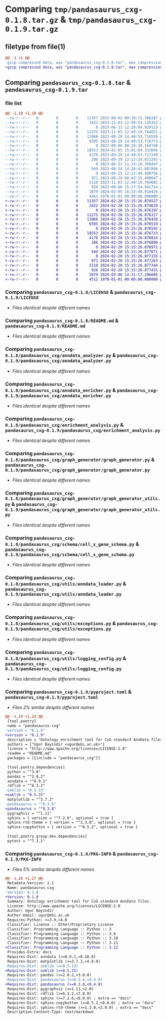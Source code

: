 # Comparing `tmp/pandasaurus_cxg-0.1.8.tar.gz` & `tmp/pandasaurus_cxg-0.1.9.tar.gz`

## filetype from file(1)

```diff
@@ -1 +1 @@
-gzip compressed data, was "pandasaurus_cxg-0.1.8.tar", max compression
+gzip compressed data, was "pandasaurus_cxg-0.1.9.tar", max compression
```

## Comparing `pandasaurus_cxg-0.1.8.tar` & `pandasaurus_cxg-0.1.9.tar`

### file list

```diff
@@ -1,18 +1,18 @@
--rw-r--r--   0        0        0    11357 2023-06-02 09:38:11.366287 pandasaurus_cxg-0.1.8/LICENSE
--rw-r--r--   0        0        0     3422 2023-11-03 12:50:53.135452 pandasaurus_cxg-0.1.8/README.md
--rw-r--r--   0        0        0        0 2023-06-13 12:28:04.929113 pandasaurus_cxg-0.1.8/pandasaurus_cxg/__init__.py
--rw-r--r--   0        0        0    11275 2023-11-03 12:49:19.764021 pandasaurus_cxg-0.1.8/pandasaurus_cxg/anndata_analyzer.py
--rw-r--r--   0        0        0    12866 2023-09-29 14:40:53.716559 pandasaurus_cxg-0.1.8/pandasaurus_cxg/anndata_enricher.py
--rw-r--r--   0        0        0     6595 2023-09-29 14:40:53.716772 pandasaurus_cxg-0.1.8/pandasaurus_cxg/enrichment_analysis.py
--rw-r--r--   0        0        0        0 2023-09-06 08:20:39.164748 pandasaurus_cxg-0.1.8/pandasaurus_cxg/graph_generator/__init__.py
--rw-r--r--   0        0        0    18553 2024-02-05 15:01:04.333046 pandasaurus_cxg-0.1.8/pandasaurus_cxg/graph_generator/graph_generator.py
--rw-r--r--   0        0        0     4176 2023-09-29 14:40:53.717249 pandasaurus_cxg-0.1.8/pandasaurus_cxg/graph_generator/graph_generator_utils.py
--rw-r--r--   0        0        0      286 2023-09-29 12:12:24.021281 pandasaurus_cxg-0.1.8/pandasaurus_cxg/graph_generator/graph_predicates.py
--rw-r--r--   0        0        0        0 2023-06-23 11:33:16.769497 pandasaurus_cxg-0.1.8/pandasaurus_cxg/schema/__init__.py
--rw-r--r--   0        0        0      549 2023-08-24 14:26:41.001994 pandasaurus_cxg-0.1.8/pandasaurus_cxg/schema/cell_x_gene_schema.py
--rw-r--r--   0        0        0        0 2023-06-15 12:22:49.490756 pandasaurus_cxg-0.1.8/pandasaurus_cxg/utils/__init__.py
--rw-r--r--   0        0        0      971 2023-08-29 08:43:15.400647 pandasaurus_cxg-0.1.8/pandasaurus_cxg/utils/anndata_loader.py
--rw-r--r--   0        0        0     2110 2023-11-03 12:49:19.764682 pandasaurus_cxg-0.1.8/pandasaurus_cxg/utils/exceptions.py
--rw-r--r--   0        0        0      926 2023-08-08 15:17:54.941714 pandasaurus_cxg-0.1.8/pandasaurus_cxg/utils/logging_config.py
--rw-r--r--   0        0        0     1079 2024-02-05 16:33:49.910426 pandasaurus_cxg-0.1.8/pyproject.toml
--rw-r--r--   0        0        0     4461 1970-01-01 00:00:00.000000 pandasaurus_cxg-0.1.8/PKG-INFO
+-rw-r--r--   0        0        0    11357 2024-02-20 15:15:26.874527 pandasaurus_cxg-0.1.9/LICENSE
+-rw-r--r--   0        0        0     3422 2024-02-20 15:15:26.874629 pandasaurus_cxg-0.1.9/README.md
+-rw-r--r--   0        0        0        0 2024-02-20 15:15:26.876197 pandasaurus_cxg-0.1.9/pandasaurus_cxg/__init__.py
+-rw-r--r--   0        0        0    11275 2024-02-20 15:15:26.876317 pandasaurus_cxg-0.1.9/pandasaurus_cxg/anndata_analyzer.py
+-rw-r--r--   0        0        0    12866 2024-02-20 15:15:26.876426 pandasaurus_cxg-0.1.9/pandasaurus_cxg/anndata_enricher.py
+-rw-r--r--   0        0        0     6595 2024-02-20 15:15:26.876519 pandasaurus_cxg-0.1.9/pandasaurus_cxg/enrichment_analysis.py
+-rw-r--r--   0        0        0        0 2024-02-20 15:15:26.876592 pandasaurus_cxg-0.1.9/pandasaurus_cxg/graph_generator/__init__.py
+-rw-r--r--   0        0        0    18553 2024-02-20 15:15:26.876713 pandasaurus_cxg-0.1.9/pandasaurus_cxg/graph_generator/graph_generator.py
+-rw-r--r--   0        0        0     4176 2024-02-20 15:15:26.876814 pandasaurus_cxg-0.1.9/pandasaurus_cxg/graph_generator/graph_generator_utils.py
+-rw-r--r--   0        0        0      286 2024-02-20 15:15:26.876890 pandasaurus_cxg-0.1.9/pandasaurus_cxg/graph_generator/graph_predicates.py
+-rw-r--r--   0        0        0        0 2024-02-20 15:15:26.876972 pandasaurus_cxg-0.1.9/pandasaurus_cxg/schema/__init__.py
+-rw-r--r--   0        0        0      549 2024-02-20 15:15:26.877071 pandasaurus_cxg-0.1.9/pandasaurus_cxg/schema/cell_x_gene_schema.py
+-rw-r--r--   0        0        0        0 2024-02-20 15:15:26.877155 pandasaurus_cxg-0.1.9/pandasaurus_cxg/utils/__init__.py
+-rw-r--r--   0        0        0      971 2024-02-20 15:15:26.877263 pandasaurus_cxg-0.1.9/pandasaurus_cxg/utils/anndata_loader.py
+-rw-r--r--   0        0        0     2110 2024-02-20 15:15:26.877344 pandasaurus_cxg-0.1.9/pandasaurus_cxg/utils/exceptions.py
+-rw-r--r--   0        0        0      926 2024-02-20 15:15:26.877431 pandasaurus_cxg-0.1.9/pandasaurus_cxg/utils/logging_config.py
+-rw-r--r--   0        0        0     1079 2024-03-06 14:31:17.296666 pandasaurus_cxg-0.1.9/pyproject.toml
+-rw-r--r--   0        0        0     4512 1970-01-01 00:00:00.000000 pandasaurus_cxg-0.1.9/PKG-INFO
```

### Comparing `pandasaurus_cxg-0.1.8/LICENSE` & `pandasaurus_cxg-0.1.9/LICENSE`

 * *Files identical despite different names*

### Comparing `pandasaurus_cxg-0.1.8/README.md` & `pandasaurus_cxg-0.1.9/README.md`

 * *Files identical despite different names*

### Comparing `pandasaurus_cxg-0.1.8/pandasaurus_cxg/anndata_analyzer.py` & `pandasaurus_cxg-0.1.9/pandasaurus_cxg/anndata_analyzer.py`

 * *Files identical despite different names*

### Comparing `pandasaurus_cxg-0.1.8/pandasaurus_cxg/anndata_enricher.py` & `pandasaurus_cxg-0.1.9/pandasaurus_cxg/anndata_enricher.py`

 * *Files identical despite different names*

### Comparing `pandasaurus_cxg-0.1.8/pandasaurus_cxg/enrichment_analysis.py` & `pandasaurus_cxg-0.1.9/pandasaurus_cxg/enrichment_analysis.py`

 * *Files identical despite different names*

### Comparing `pandasaurus_cxg-0.1.8/pandasaurus_cxg/graph_generator/graph_generator.py` & `pandasaurus_cxg-0.1.9/pandasaurus_cxg/graph_generator/graph_generator.py`

 * *Files identical despite different names*

### Comparing `pandasaurus_cxg-0.1.8/pandasaurus_cxg/graph_generator/graph_generator_utils.py` & `pandasaurus_cxg-0.1.9/pandasaurus_cxg/graph_generator/graph_generator_utils.py`

 * *Files identical despite different names*

### Comparing `pandasaurus_cxg-0.1.8/pandasaurus_cxg/schema/cell_x_gene_schema.py` & `pandasaurus_cxg-0.1.9/pandasaurus_cxg/schema/cell_x_gene_schema.py`

 * *Files identical despite different names*

### Comparing `pandasaurus_cxg-0.1.8/pandasaurus_cxg/utils/anndata_loader.py` & `pandasaurus_cxg-0.1.9/pandasaurus_cxg/utils/anndata_loader.py`

 * *Files identical despite different names*

### Comparing `pandasaurus_cxg-0.1.8/pandasaurus_cxg/utils/exceptions.py` & `pandasaurus_cxg-0.1.9/pandasaurus_cxg/utils/exceptions.py`

 * *Files identical despite different names*

### Comparing `pandasaurus_cxg-0.1.8/pandasaurus_cxg/utils/logging_config.py` & `pandasaurus_cxg-0.1.9/pandasaurus_cxg/utils/logging_config.py`

 * *Files identical despite different names*

### Comparing `pandasaurus_cxg-0.1.8/pyproject.toml` & `pandasaurus_cxg-0.1.9/pyproject.toml`

 * *Files 2% similar despite different names*

```diff
@@ -1,24 +1,24 @@
 [tool.poetry]
 name = "pandasaurus-cxg"
-version = "0.1.8"
+version = "0.1.9"
 description = "Ontology enrichment tool for CxG standard AnnData files."
 authors = ["Ugur Bayindir <ugur@ebi.ac.uk>"]
 license = "http://www.apache.org/licenses/LICENSE-2.0"
 readme = "README.md"
 packages = [{include = "pandasaurus_cxg"}]
 
 [tool.poetry.dependencies]
 python = "^3.9"
 pandas = "^2.0.2"
 anndata = "^0.9.1"
 rdflib = "^6.3.2"
-oaklib = "0.5.13"
+oaklib = "0.5.25"
 matplotlib = "^3.7.2"
-pandasaurus = "^0.3.6"
+pandasaurus = "^0.3.8"
 pygraphviz = "^1.11"
 sphinx = { version = "^7.2.6", optional = true }
 sphinx-rtd-theme = { version = "^1.3.0", optional = true }
 sphinx-copybutton = { version = "^0.5.2", optional = true }
 
 [tool.poetry.group.dev.dependencies]
 pytest = "^7.3.1"
```

### Comparing `pandasaurus_cxg-0.1.8/PKG-INFO` & `pandasaurus_cxg-0.1.9/PKG-INFO`

 * *Files 5% similar despite different names*

```diff
@@ -1,26 +1,27 @@
 Metadata-Version: 2.1
 Name: pandasaurus-cxg
-Version: 0.1.8
+Version: 0.1.9
 Summary: Ontology enrichment tool for CxG standard AnnData files.
 License: http://www.apache.org/licenses/LICENSE-2.0
 Author: Ugur Bayindir
 Author-email: ugur@ebi.ac.uk
 Requires-Python: >=3.9,<4.0
 Classifier: License :: Other/Proprietary License
 Classifier: Programming Language :: Python :: 3
 Classifier: Programming Language :: Python :: 3.9
 Classifier: Programming Language :: Python :: 3.10
 Classifier: Programming Language :: Python :: 3.11
+Classifier: Programming Language :: Python :: 3.12
 Provides-Extra: docs
 Requires-Dist: anndata (>=0.9.1,<0.10.0)
 Requires-Dist: matplotlib (>=3.7.2,<4.0.0)
-Requires-Dist: oaklib (==0.5.13)
+Requires-Dist: oaklib (==0.5.25)
 Requires-Dist: pandas (>=2.0.2,<3.0.0)
-Requires-Dist: pandasaurus (>=0.3.6,<0.4.0)
+Requires-Dist: pandasaurus (>=0.3.8,<0.4.0)
 Requires-Dist: pygraphviz (>=1.11,<2.0)
 Requires-Dist: rdflib (>=6.3.2,<7.0.0)
 Requires-Dist: sphinx (>=7.2.6,<8.0.0) ; extra == "docs"
 Requires-Dist: sphinx-copybutton (>=0.5.2,<0.6.0) ; extra == "docs"
 Requires-Dist: sphinx-rtd-theme (>=1.3.0,<2.0.0) ; extra == "docs"
 Description-Content-Type: text/markdown
```

